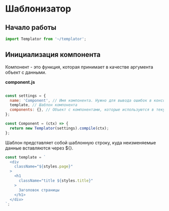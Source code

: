 # Шаблонизатор

## Начало работы

```javascript
import Templator from '~/templator';
```

## Инициализация компонента

Компонент - это функция, которая принимает в качестве аргумента объект с данными.

**component.js**
```javascript

const settings = {
  name: 'Component', // Имя компонента. Нужно для вывода ошибок в консоли
  template, // Шаблон компонента
  components: {}, // Объект с компонентами, которые используются в текущем компоненте
};

const Сomponent = (ctx) => {
  return new Templator(settings).compile(ctx);
};
```




Шаблон представляет собой шаблонную строку, куда неизменяемые данные вставляются через ${}.

```javascript
const template = `
  <div
    className="${styles.page}"
  >
    <h1
      className="title ${styles.title}"
    >
      Заголовок страницы
    </h1>
  </div>
`;
```
